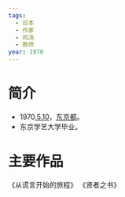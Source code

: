 ```yaml
---
tags:
  - 日本
  - 作家
  - 鸡汤
  - 教师
year: 1970
---
```

# 简介

- 1970[.5.10](2024-05-10.md)，[东京都](东京都.md)。
- 东京学艺大学毕业。
# 主要作品

《从谎言开始的旅程》
《贤者之书》